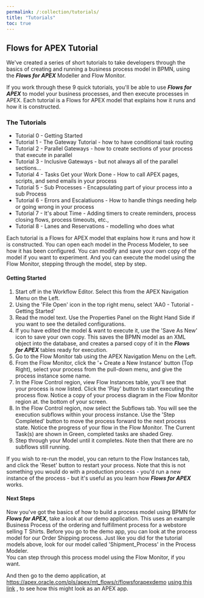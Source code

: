 ```yaml
---
permalink: /:collection/tutorials/
title: "Tutorials"
toc: true
---
```

## Flows for APEX Tutorial

We've created a series of short tutorials to take developers through the basics of creating and running a business process model in BPMN, using the <b><i>Flows for APEX</i></b> Modeller and Flow Monitor.

If you work through these 9 quick tutorials, you'll be able to use <b><i>Flows for APEX</i></b> to model your business processes, and then execute processes in APEX.
Each tutorial is a Flows for APEX model that explains how it runs and how it is constructed.

### The Tutorials

* Tutorial 0 - Getting Started
* Tutorial 1 - The Gateway Tutorial - how to have conditional task routing
* Tutorial 2 - Parallel Gateways - how to create sections of your process that execute in parallel
* Tutorial 3 - Inclusive Gateways - but not always all of the parallel sections...
* Tutorial 4 - Tasks Get your Work Done - How to call APEX pages, scripts, and send emails in your process
* Tutorial 5 - Sub Processes - Encapsulating part of yiour process into a sub Process
* Tutorial 6 - Errors and Escalatiuons - How to handle things needing help or going wrong in your process
* Tutorial 7 - It's about Time - Adding timers to create reminders, process closing flows, process timeouts, etc.,
* Tutorial 8 - Lanes and Reservations - modelling who does what


Each tutorial is a Flows for APEX model that explains how it runs and how it is constructed.  You can open each model in the Process Modeler, to see how it has been configured.  You can modify and save your own copy of the model if you want to experiment.  And you can execute the model using the Flow Monitor, stepping through the model, step by step.</p>

#### Getting Started

1. Start off in the Workflow Editor.  Select this from the APEX Navigation Menu on the Left.
2. Using the 'File Open' icon in the top right menu, select 'AA0 - Tutorial - Getting Started'
3. Read the model text.  Use the Properties Panel on the Right Hand Side if you want to see the detailed configurations.
4. If you have edited the model & want to execute it, use the 'Save As New' icon to save your own copy.  This saves the BPMN model as an XML object into the database, and creates a parsed copy of it in the <b><i>Flows for APEX</i></b> tables ready for execution.
5. Go to the Flow Monitor tab using the APEX Navigation Menu on the Left.
6. From the Flow Monitor, click the '+ Create a New Instance' button (Top Right), select your process from the pull-down menu, and give the process instance some name.
7. In the Flow Control region, view Flow Instances table, you'll see that your process is now listed.  Click the 'Play' button to start executing the process flow.  Notice a copy of your process diagram in the Flow Monitor region at. the bottom of your screen.
8. In the Flow Control region, now select the Subflows tab.  You will see the execution subflows within your process instance.  Use the 'Step Completed' button to move the process forward to the next process state.  Notice the progress of your flow in the Flow Monitor.  The Current Task(s) are shown in Green, completed tasks are shaded Grey.
9. Step through your Model until it completes.  Note then that there are no subflows still running.

If you wish to re-run the model, you can return to the Flow Instances tab, and click the 'Reset' button to restart your process.  Note that this is not something you would do with a production process - you'd run a new instance of the process -  but it's useful as you learn how <i><b>Flows for APEX</b></i> works.

#### Next Steps

Now you've got the basics of how to build a process model using BPMN for <b><i>Flows for APEX</i></b>, take a look at our demo application.  This uses an example Business Process of the ordering and fulfillment process for a webstore selling T Shirts.
Before you go to the demo app, you can look at the process model for our Order Shipping process.  Just like you did for the tutorial models above, look for our model called 'Shipment_Process' in the Process Modeler.  
You can step through this process model using the Flow Monitor, if you want.

And then go to the demo application, at  https://apex.oracle.com/pls/apex/mt_flows/r/flowsforapexdemo [using this link](https://apex.oracle.com/pls/apex/mt_flows/r/flowsforapexdemo "Flows for APEX demo") , to see how this might look as an APEX app.

